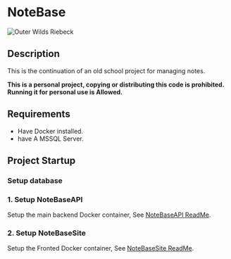 #  NoteBase
![Outer Wilds Riebeck](https://github.com/NoteBaseApp/.github/assets/81526735/fca7b184-415e-4fe5-9cc4-5dc705177fa4)

## Description
This is the continuation of an old school project for managing notes. 

**This is a personal project, copying or distributing this code is prohibited. Running it for personal use is Allowed.**

## Requirements
- Have Docker installed.
- have A MSSQL Server.
## Project Startup
### Setup database
### 1. Setup NoteBaseAPI
Setup the main backend Docker container, See [NoteBaseAPI ReadMe](https://github.com/NoteBaseApp/NoteBaseAPI/blob/main/README.md).
### 2. Setup NoteBaseSite
Setup the Fronted Docker container, See [NoteBaseSite ReadMe](https://github.com/NoteBaseApp/NoteBaseSite/blob/main/README.md).
